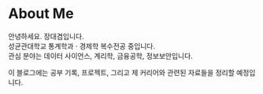 # About Me

안녕하세요. 장대겸입니다.  
성균관대학교 통계학과 · 경제학 복수전공 중입니다.  
관심 분야는 데이터 사이언스, 계리학, 금융공학, 정보보안입니다.

이 블로그에는 공부 기록, 프로젝트, 그리고 제 커리어와 관련된 자료들을 정리할 예정입니다.
